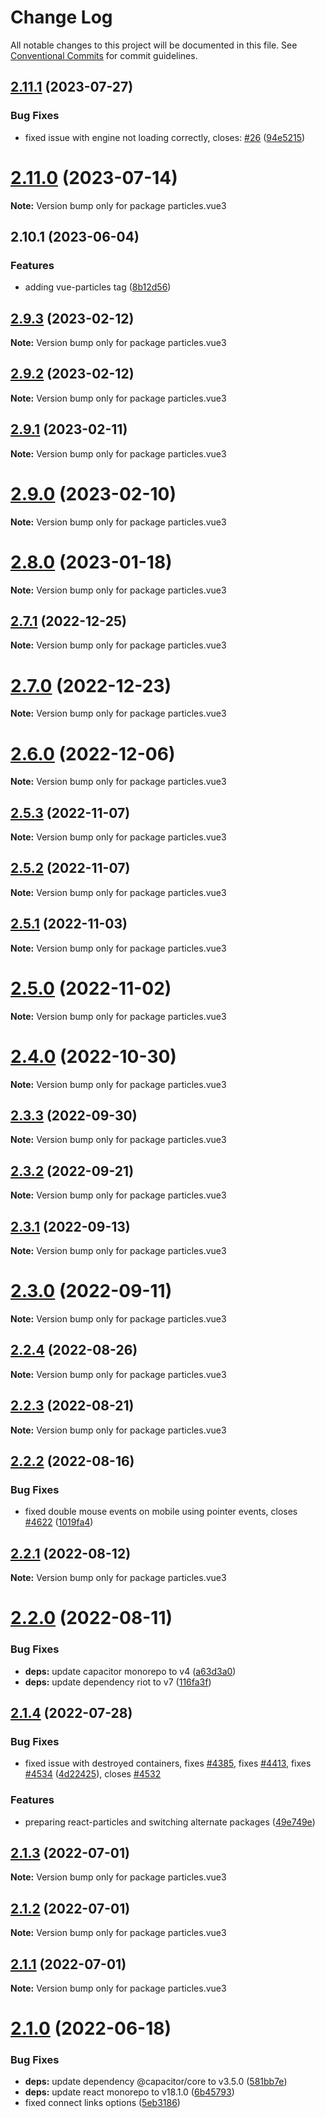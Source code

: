 # Change Log

All notable changes to this project will be documented in this file.
See [Conventional Commits](https://conventionalcommits.org) for commit guidelines.

## [2.11.1](https://github.com/tsparticles/vue3/compare/v2.11.0...v2.11.1) (2023-07-27)


### Bug Fixes

* fixed issue with engine not loading correctly, closes: [#26](https://github.com/tsparticles/vue3/issues/26) ([94e5215](https://github.com/tsparticles/vue3/commit/94e521546b7ed008d7b980e999ca30d0ce3d49db))





# [2.11.0](https://github.com/tsparticles/vue3/compare/v2.10.1...v2.11.0) (2023-07-14)

**Note:** Version bump only for package particles.vue3





## 2.10.1 (2023-06-04)


### Features

* adding vue-particles tag ([8b12d56](https://github.com/tsparticles/vue3/commit/8b12d5654515d52729ea7902f5e16806ddd48422))





## [2.9.3](https://github.com/matteobruni/tsparticles/compare/particles.vue3@2.9.2...particles.vue3@2.9.3) (2023-02-12)

**Note:** Version bump only for package particles.vue3

## [2.9.2](https://github.com/matteobruni/tsparticles/compare/particles.vue3@2.9.1...particles.vue3@2.9.2) (2023-02-12)

**Note:** Version bump only for package particles.vue3

## [2.9.1](https://github.com/matteobruni/tsparticles/compare/particles.vue3@2.9.0...particles.vue3@2.9.1) (2023-02-11)

**Note:** Version bump only for package particles.vue3

# [2.9.0](https://github.com/matteobruni/tsparticles/compare/particles.vue3@2.8.0...particles.vue3@2.9.0) (2023-02-10)

**Note:** Version bump only for package particles.vue3

# [2.8.0](https://github.com/matteobruni/tsparticles/compare/particles.vue3@2.7.1...particles.vue3@2.8.0) (2023-01-18)

**Note:** Version bump only for package particles.vue3

## [2.7.1](https://github.com/matteobruni/tsparticles/compare/particles.vue3@2.7.0...particles.vue3@2.7.1) (2022-12-25)

**Note:** Version bump only for package particles.vue3

# [2.7.0](https://github.com/matteobruni/tsparticles/compare/particles.vue3@2.6.0...particles.vue3@2.7.0) (2022-12-23)

**Note:** Version bump only for package particles.vue3

# [2.6.0](https://github.com/matteobruni/tsparticles/compare/particles.vue3@2.5.3...particles.vue3@2.6.0) (2022-12-06)

**Note:** Version bump only for package particles.vue3

## [2.5.3](https://github.com/matteobruni/tsparticles/compare/particles.vue3@2.5.2...particles.vue3@2.5.3) (2022-11-07)

**Note:** Version bump only for package particles.vue3

## [2.5.2](https://github.com/matteobruni/tsparticles/compare/particles.vue3@2.5.1...particles.vue3@2.5.2) (2022-11-07)

**Note:** Version bump only for package particles.vue3

## [2.5.1](https://github.com/matteobruni/tsparticles/compare/particles.vue3@2.5.0...particles.vue3@2.5.1) (2022-11-03)

**Note:** Version bump only for package particles.vue3

# [2.5.0](https://github.com/matteobruni/tsparticles/compare/particles.vue3@2.4.0...particles.vue3@2.5.0) (2022-11-02)

**Note:** Version bump only for package particles.vue3

# [2.4.0](https://github.com/matteobruni/tsparticles/compare/particles.vue3@2.3.3...particles.vue3@2.4.0) (2022-10-30)

**Note:** Version bump only for package particles.vue3

## [2.3.3](https://github.com/matteobruni/tsparticles/compare/particles.vue3@2.3.2...particles.vue3@2.3.3) (2022-09-30)

**Note:** Version bump only for package particles.vue3

## [2.3.2](https://github.com/matteobruni/tsparticles/compare/particles.vue3@2.3.1...particles.vue3@2.3.2) (2022-09-21)

**Note:** Version bump only for package particles.vue3

## [2.3.1](https://github.com/matteobruni/tsparticles/compare/particles.vue3@2.3.0...particles.vue3@2.3.1) (2022-09-13)

**Note:** Version bump only for package particles.vue3

# [2.3.0](https://github.com/matteobruni/tsparticles/compare/particles.vue3@2.2.4...particles.vue3@2.3.0) (2022-09-11)

**Note:** Version bump only for package particles.vue3

## [2.2.4](https://github.com/matteobruni/tsparticles/compare/particles.vue3@2.2.2...particles.vue3@2.2.4) (2022-08-26)

**Note:** Version bump only for package particles.vue3

## [2.2.3](https://github.com/matteobruni/tsparticles/compare/particles.vue3@2.2.2...particles.vue3@2.2.3) (2022-08-21)

**Note:** Version bump only for package particles.vue3

## [2.2.2](https://github.com/matteobruni/tsparticles/compare/particles.vue3@2.2.1...particles.vue3@2.2.2) (2022-08-16)

### Bug Fixes

-   fixed double mouse events on mobile using pointer events, closes [#4622](https://github.com/matteobruni/tsparticles/issues/4622) ([1019fa4](https://github.com/matteobruni/tsparticles/commit/1019fa431f8a43cbd45d6adeb5adf94433e6e04b))

## [2.2.1](https://github.com/matteobruni/tsparticles/compare/particles.vue3@2.2.0...particles.vue3@2.2.1) (2022-08-12)

**Note:** Version bump only for package particles.vue3

# [2.2.0](https://github.com/matteobruni/tsparticles/compare/particles.vue3@2.1.4...particles.vue3@2.2.0) (2022-08-11)

### Bug Fixes

-   **deps:** update capacitor monorepo to v4 ([a63d3a0](https://github.com/matteobruni/tsparticles/commit/a63d3a005ff47dd38ca7924b29267f4796ffebdb))
-   **deps:** update dependency riot to v7 ([116fa3f](https://github.com/matteobruni/tsparticles/commit/116fa3f0808bb8e1e3df767513ebcb82c2f9e0e5))

## [2.1.4](https://github.com/matteobruni/tsparticles/compare/particles.vue3@2.1.3...particles.vue3@2.1.4) (2022-07-28)

### Bug Fixes

-   fixed issue with destroyed containers, fixes [#4385](https://github.com/matteobruni/tsparticles/issues/4385), fixes [#4413](https://github.com/matteobruni/tsparticles/issues/4413), fixes [#4534](https://github.com/matteobruni/tsparticles/issues/4534) ([4d22425](https://github.com/matteobruni/tsparticles/commit/4d22425210f64b937a5d1b7bf825624b3ed5f2b6)), closes [#4532](https://github.com/matteobruni/tsparticles/issues/4532)

### Features

-   preparing react-particles and switching alternate packages ([49e749e](https://github.com/matteobruni/tsparticles/commit/49e749e90e076f0cb22eefe0f3399102f5b9fb35))

## [2.1.3](https://github.com/matteobruni/tsparticles/compare/particles.vue3@2.1.2...particles.vue3@2.1.3) (2022-07-01)

**Note:** Version bump only for package particles.vue3

## [2.1.2](https://github.com/matteobruni/tsparticles/compare/particles.vue3@2.1.1...particles.vue3@2.1.2) (2022-07-01)

**Note:** Version bump only for package particles.vue3

## [2.1.1](https://github.com/matteobruni/tsparticles/compare/particles.vue3@2.1.0...particles.vue3@2.1.1) (2022-07-01)

**Note:** Version bump only for package particles.vue3

# [2.1.0](https://github.com/matteobruni/tsparticles/compare/particles.vue3@2.0.6...particles.vue3@2.1.0) (2022-06-18)

### Bug Fixes

-   **deps:** update dependency @capacitor/core to v3.5.0 ([581bb7e](https://github.com/matteobruni/tsparticles/commit/581bb7e2f4f6aceb3535daf9223954a80f2daa81))
-   **deps:** update react monorepo to v18.1.0 ([6b45793](https://github.com/matteobruni/tsparticles/commit/6b457937c41d7681a2135dfcb6ff220e578f22bb))
-   fixed connect links options ([5eb3186](https://github.com/matteobruni/tsparticles/commit/5eb31866b3a9fe1328969c254f2fff0be995b1f5))
